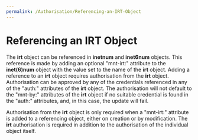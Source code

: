 ```yaml
---
permalink: /Authorisation/Referencing-an-IRT-Object
---
```


# Referencing an IRT Object

The **irt** object can be referenced in **inetnum** and **inet6num** objects. This reference is made by adding an optional "mnt-irt:" attribute to the **inet(6)num** object with the value set to the name of the **irt** object. Adding a reference to an **irt** object requires authorisation from the **irt** object. Authorisation can be approved by any of the credentials referenced in any of the "auth:" attributes of the **irt** object. The authorisation will not default to the "mnt-by:" attributes of the **irt** object if no suitable credential is found in the "auth:" attributes, and, in this case, the update will fail.

Authorisation from the **irt** object is only required when a "mnt-irt:" attribute is added to a referencing object, either on creation or by modification. The **irt** authorisation is required in addition to the authorisation of the individual object itself.